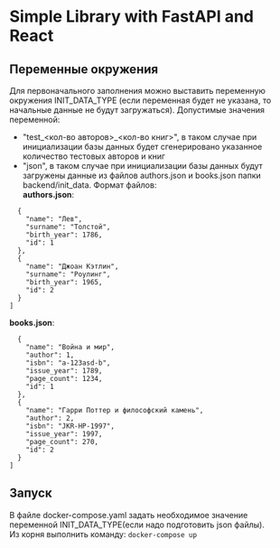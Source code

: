 # Simple Library with FastAPI and React


## Переменные окружения
Для первоначального заполнения можно выставить переменную окружения INIT_DATA_TYPE (если переменная будет не указана, то начальные данные не будут загружаться). 
Допустимые значения переменной:
- "test_<кол-во авторов>_<кол-во книг>", в таком случае при инициализации базы данных 
будет сгенерировано указанное количество тестовых авторов и книг
- "json", в таком случае при инициализации базы данных будут загружены данные из файлов authors.json и 
books.json папки backend/init_data. Формат файлов:  
**authors.json**:  
```[
  {
    "name": "Лев",
    "surname": "Толстой",
    "birth_year": 1786,
    "id": 1
  },
  {
    "name": "Джоан Кэтлин",
    "surname": "Роулинг",
    "birth_year": 1965,
    "id": 2
  }
]
```
**books.json**:
```[
  {
    "name": "Война и мир",
    "author": 1,
    "isbn": "a-123asd-b",
    "issue_year": 1789,
    "page_count": 1234,
    "id": 1
  },
  {
    "name": "Гарри Поттер и философский камень",
    "author": 2,
    "isbn": "JKR-HP-1997",
    "issue_year": 1997,
    "page_count": 270,
    "id": 2
  }
]
```

## Запуск
В файле docker-compose.yaml задать необходимое значение переменной INIT_DATA_TYPE(если надо подготовить json файлы).  
Из корня выполнить команду: `docker-compose up`